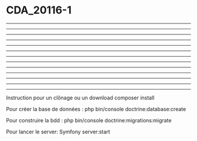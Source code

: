 # CDA_20116-1


***********************************************************************************************************************************************************************************
***********************************************************************************  **********************************************************************************************
**********************************************************************************    *********************************************************************************************
*******************************************************************************          ******************************************************************************************
****************************************************************************               ****************************************************************************************
*************************************************************************                     *************************************************************************************
********************************************************************                               ********************************************************************************
***************************************************************                                        ****************************************************************************
***************************************************************                                         ***************************************************************************
*******************************************************************************          ******************************************************************************************
*******************************************************************************          ******************************************************************************************
*******************************************************************************          ******************************************************************************************
***********************************************************************************************************************************************************************************
Instruction pour un clônage ou un download
composer install

Pour créer la base de données :
php bin/console doctrine:database:create

Pour construire la bdd :
php bin/console doctrine:migrations:migrate

Pour lancer le server:
Symfony server:start
